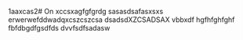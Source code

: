 1aaxcas2# On
xccsxagfgfgrdg
sasasdsafasxsxs
erwerwefddwadqxcszcszcsa
dsadsdXZCSADSAX
vbbxdf
hgfhfghfghf
fbfdbgdfgsdfds
dvvfsdfsadasw
